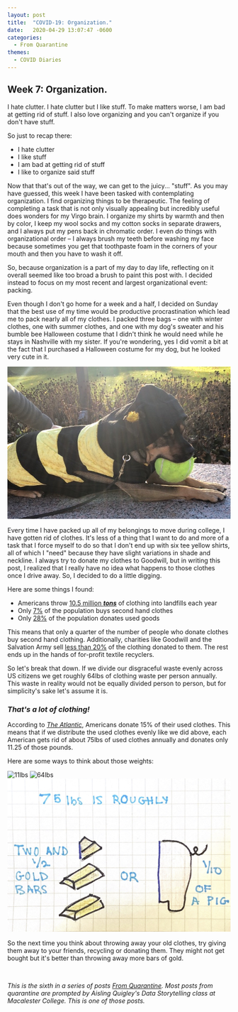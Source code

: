```yaml
---
layout: post
title:  "COVID-19: Organization."
date:   2020-04-29 13:07:47 -0600
categories: 
  - From Quarantine
themes:
  - COVID Diaries
---
```


## Week 7: Organization.

I hate clutter. I hate clutter but I like stuff. To make matters worse, I am bad at getting rid of stuff. I also love organizing and you can't organize if you don't have stuff.

So just to recap there:

- I hate clutter
- I like stuff
- I am bad at getting rid of stuff
- I like to organize said stuff

Now that that's out of the way, we can get to the juicy... "stuff". As you may have guessed, this week I have been tasked with contemplating organization. I find organizing things to be therapeutic. The feeling of completing a task that is not only visually appealing but incredibly useful does wonders for my Virgo brain. I organize my shirts by warmth and then by color, I keep my wool socks and my cotton socks in separate drawers, and I always put my pens back in chromatic order. I even *do* things with organizational order – I always brush my teeth before washing my face because sometimes you get that toothpaste foam in the corners of your mouth and then you have to wash it off.

So, because organization is a part of my day to day life, reflecting on it overall seemed like too broad a brush to paint this post with. I decided instead to focus on my most recent and largest organizational event: packing.

Even though I don't go home for a week and a half, I decided on Sunday that the best use of my time would be productive procrastination which lead me to pack nearly all of my clothes. I packed three bags – one with winter clothes, one with summer clothes, and one with my dog's sweater and his bumble bee Halloween costume that I didn't think he would need while he stays in Nashville with my sister. If you're wondering, yes I did vomit a bit at the fact that I purchased a Halloween costume for my dog, but he looked very cute in it.

<img src="/assets/images/roshBee.JPG" alt="Roshi"/>

Every time I have packed up all of my belongings to move during college, I have gotten rid of clothes. It's less of a thing that I want to do and more of a task that I force myself to do so that I don't end up with six tee yellow shirts, all of which I "need" because they have slight variations in shade and neckline. I always try to donate my clothes to Goodwill, but in writing this post, I realized that I really have no idea what happens to those clothes once I drive away.  So, I decided to do a little digging.

Here are some things I found:

- Americans throw [10.5 million **_tons_**](https://www.theatlantic.com/business/archive/2014/07/where-does-discarded-clothing-go/374613/) of clothing into landfills each year
- Only [7%](https://www.savers.com/sites/default/files/reuse_report_2018-savers.pdf) of the population buys second hand clothes
- Only [28%](https://www.savers.com/sites/default/files/reuse_report_2018-savers.pdf) of the population donates used goods

This means that only a quarter of the number of people who donate clothes buy second hand clothing. Additionally, charities like Goodwill and the Salvation Army sell [less than 20%](https://www.theatlantic.com/business/archive/2014/07/where-does-discarded-clothing-go/374613/) of the clothing donated to them.  The rest ends up in the hands of for-profit textile recyclers.

So let's break that down.  If we divide our disgraceful waste evenly across US citizens we get roughly 64lbs of clothing waste per person annually. This waste in reality would not be equally divided person to person, but for simplicity's sake let's assume it is. 

### *That's a lot of clothing!*

According to [*The Atlantic*](https://www.theatlantic.com/business/archive/2014/07/where-does-discarded-clothing-go/374613/), Americans donate 15% of their used clothes. This means that if we distribute the used clothes evenly like we did above, each American gets rid of about 75lbs of used clothes annually and donates only 11.25 of those pounds.

Here are some ways to think about those weights:

<img src="/assets/images/11.png" alt="11lbs"/>

<img src="/assets/images/64.png" alt="64lbs"/>

<img src="/assets/images/75.png" alt="75lbs"/>

So the next time you think about throwing away your old clothes, try giving them away to your friends, recycling or donating them.  They might not get bought but it's better than throwing away more bars of gold.




<br/>

*This is the sixth in a series of posts [From Quarantine](https://julietkelson.github.io/covid/).  Most posts from quarantine are prompted by Aisling Quigley's Data Storytelling class at Macalester College.  This is one of those posts.*

